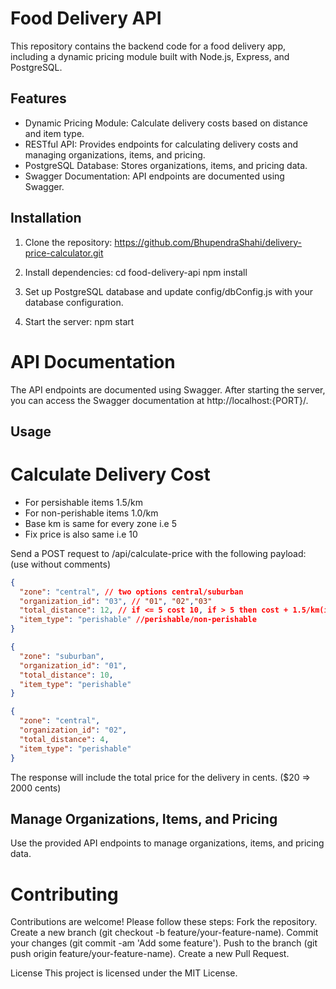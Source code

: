 # Food Delivery API
This repository contains the backend code for a food delivery app, including a dynamic pricing module built with Node.js, Express, and PostgreSQL.

## Features
- Dynamic Pricing Module: Calculate delivery costs based on distance and item type.
- RESTful API: Provides endpoints for calculating delivery costs and managing organizations, items, and pricing.
- PostgreSQL Database: Stores organizations, items, and pricing data.
- Swagger Documentation: API endpoints are documented using Swagger.

## Installation
1. Clone the repository:
https://github.com/BhupendraShahi/delivery-price-calculator.git

2. Install dependencies:
cd food-delivery-api
npm install

3. Set up PostgreSQL database and update config/dbConfig.js with your database configuration.

4. Start the server:
npm start

# API Documentation
The API endpoints are documented using Swagger. After starting the server, you can access the Swagger documentation at http://localhost:{PORT}/.

## Usage
# Calculate Delivery Cost
- For persishable items 1.5/km
- For non-perishable items 1.0/km
- Base km is same for every zone i.e 5
- Fix price is also same i.e 10

Send a POST request to /api/calculate-price with the following payload:
(use without comments)
```json
{
  "zone": "central", // two options central/suburban
  "organization_id": "03", // "01", "02","03"
  "total_distance": 12, // if <= 5 cost 10, if > 5 then cost + 1.5/km(if perishable) else 1/km(if non-perishable)
  "item_type": "perishable" //perishable/non-perishable
}
```
```json
{
  "zone": "suburban", 
  "organization_id": "01", 
  "total_distance": 10, 
  "item_type": "perishable"
}
```
```json
{
  "zone": "central", 
  "organization_id": "02", 
  "total_distance": 4, 
  "item_type": "perishable"
}
```
The response will include the total price for the delivery in cents. ($20 => 2000 cents)

## Manage Organizations, Items, and Pricing
Use the provided API endpoints to manage organizations, items, and pricing data.

# Contributing
Contributions are welcome! Please follow these steps:
Fork the repository.
Create a new branch (git checkout -b feature/your-feature-name).
Commit your changes (git commit -am 'Add some feature').
Push to the branch (git push origin feature/your-feature-name).
Create a new Pull Request.

License
This project is licensed under the MIT License.
